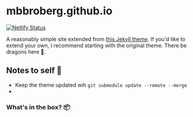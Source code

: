 # mbbroberg.github.io

[![Netlify Status](https://api.netlify.com/api/v1/badges/61fb1a92-2df6-451f-96c6-509f29ca23b5/deploy-status)](https://app.netlify.com/sites/sleepy-meninsky-593e27/deploys)

A reasonably simple site extended from [this Jekyll theme](http://sergiokopplin.github.io/indigo/). If you'd like to extend your own, I recommend starting with the original theme. There be dragons here 🐉.

## Notes to self 📝

- Keep the theme updated wih `git submodule update --remote --merge`
- 

### What's in the box? 📦